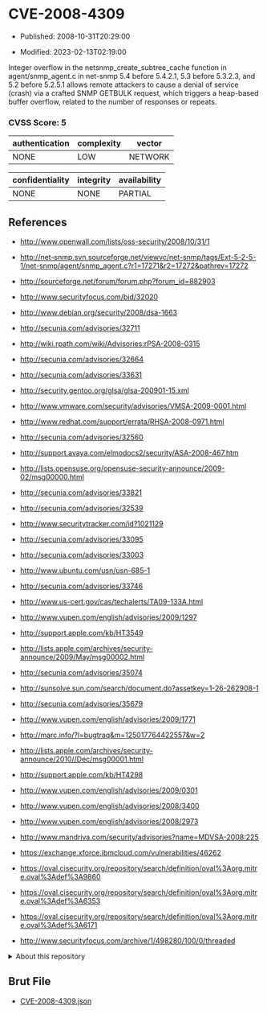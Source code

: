# CVE-2008-4309

- Published: 2008-10-31T20:29:00

- Modified: 2023-02-13T02:19:00

Integer overflow in the netsnmp_create_subtree_cache function in agent/snmp_agent.c in net-snmp 5.4 before 5.4.2.1, 5.3 before 5.3.2.3, and 5.2 before 5.2.5.1 allows remote attackers to cause a denial of service (crash) via a crafted SNMP GETBULK request, which triggers a heap-based buffer overflow, related to the number of responses or repeats.

### CVSS Score: **5**

| authentication | complexity | vector |
| --- | --- | --- |
| NONE | LOW | NETWORK |

| confidentiality | integrity | availability |
| --- | --- | --- |
| NONE | NONE | PARTIAL |

## References

* http://www.openwall.com/lists/oss-security/2008/10/31/1

* http://net-snmp.svn.sourceforge.net/viewvc/net-snmp/tags/Ext-5-2-5-1/net-snmp/agent/snmp_agent.c?r1=17271&r2=17272&pathrev=17272

* http://sourceforge.net/forum/forum.php?forum_id=882903

* http://www.securityfocus.com/bid/32020

* http://www.debian.org/security/2008/dsa-1663

* http://secunia.com/advisories/32711

* http://wiki.rpath.com/wiki/Advisories:rPSA-2008-0315

* http://secunia.com/advisories/32664

* http://secunia.com/advisories/33631

* http://security.gentoo.org/glsa/glsa-200901-15.xml

* http://www.vmware.com/security/advisories/VMSA-2009-0001.html

* http://www.redhat.com/support/errata/RHSA-2008-0971.html

* http://secunia.com/advisories/32560

* http://support.avaya.com/elmodocs2/security/ASA-2008-467.htm

* http://lists.opensuse.org/opensuse-security-announce/2009-02/msg00000.html

* http://secunia.com/advisories/33821

* http://secunia.com/advisories/32539

* http://www.securitytracker.com/id?1021129

* http://secunia.com/advisories/33095

* http://secunia.com/advisories/33003

* http://www.ubuntu.com/usn/usn-685-1

* http://secunia.com/advisories/33746

* http://www.us-cert.gov/cas/techalerts/TA09-133A.html

* http://www.vupen.com/english/advisories/2009/1297

* http://support.apple.com/kb/HT3549

* http://lists.apple.com/archives/security-announce/2009/May/msg00002.html

* http://secunia.com/advisories/35074

* http://sunsolve.sun.com/search/document.do?assetkey=1-26-262908-1

* http://secunia.com/advisories/35679

* http://www.vupen.com/english/advisories/2009/1771

* http://marc.info/?l=bugtraq&m=125017764422557&w=2

* http://lists.apple.com/archives/security-announce/2010//Dec/msg00001.html

* http://support.apple.com/kb/HT4298

* http://www.vupen.com/english/advisories/2009/0301

* http://www.vupen.com/english/advisories/2008/3400

* http://www.vupen.com/english/advisories/2008/2973

* http://www.mandriva.com/security/advisories?name=MDVSA-2008:225

* https://exchange.xforce.ibmcloud.com/vulnerabilities/46262

* https://oval.cisecurity.org/repository/search/definition/oval%3Aorg.mitre.oval%3Adef%3A9860

* https://oval.cisecurity.org/repository/search/definition/oval%3Aorg.mitre.oval%3Adef%3A6353

* https://oval.cisecurity.org/repository/search/definition/oval%3Aorg.mitre.oval%3Adef%3A6171

* http://www.securityfocus.com/archive/1/498280/100/0/threaded

<details>
<summary>About this repository</summary> 

  This repository is part of the project [Live Hack CVE](https://github.com/Live-Hack-CVE). Main website can be found [www.live-hack.org](https://www.live-hack.org) 
  
  Made by [Sn0wAlice](https://github.com/Sn0wAlice) for the people that care about security and need to have a feed of the latest CVEs. Hope you enjoy it, don't forget to star the repo and follow me on [Twitter](https://twitter.com/Sn0wAlice) and [Github](https://github.com/Sn0wAlice). And that is my [personnal website](https://www.alice-snow.me/)

  - [Home Page](https://github.com/Live-Hack-CVE)
  - [Framework](https://github.com/Live-Hack-CVE/cve-framework)
  - [CVE database](https://github.com/Live-Hack-CVE/full_database)
  - [Changelog](https://github.com/Live-Hack-CVE/Changelog)
</details>

## Brut File

* [CVE-2008-4309.json](https://raw.githubusercontent.com/Live-Hack-CVE/full_database/main/cves/2008/CVE-2008-4309.json)


